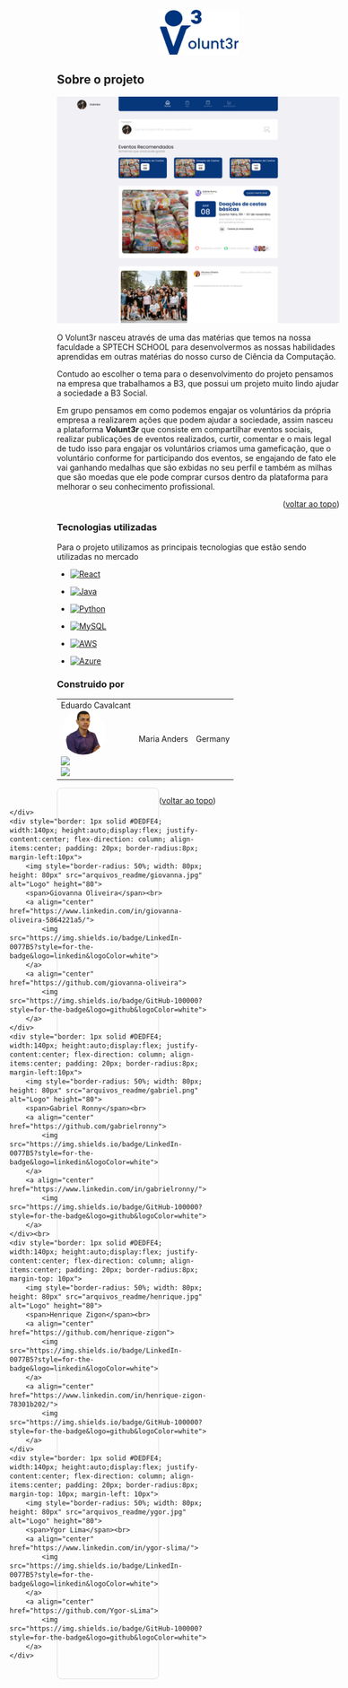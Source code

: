 <br />
<div align="center">
  <a href="https://github.com/othneildrew/Best-README-Template">
    <img src="arquivos_readme/logo volunt3r.png" alt="Logo" height="80">
  </a>
</div>

<!-- ABOUT THE PROJECT -->
## Sobre o projeto

![](arquivos_readme/timeline.png)

O Volunt3r nasceu através de uma das matérias que temos na nossa faculdade a SPTECH SCHOOL para desenvolvermos as nossas habilidades aprendidas em outras matérias do nosso curso de Ciência da Computação.

Contudo ao escolher o tema para o desenvolvimento do projeto pensamos na empresa que trabalhamos a B3, que possui um projeto muito lindo ajudar a sociedade a B3 Social. 

Em grupo pensamos em como podemos engajar os voluntários da própria empresa a realizarem ações que podem ajudar a sociedade, assim nasceu a plataforma <b>Volunt3r</b> que consiste em compartilhar eventos sociais, realizar publicações de eventos realizados, curtir, comentar e o mais legal de tudo isso para engajar os voluntários criamos uma gameficação, que o voluntário conforme for participando dos eventos, se engajando de fato ele vai ganhando medalhas que são exbidas no seu perfil e também as milhas que são moedas que ele pode comprar cursos dentro da plataforma para melhorar o seu conhecimento profissional.


<p align="right">(<a href="#readme-top">voltar ao topo</a>)</p>

### Tecnologias utilizadas

Para o projeto utilizamos as principais tecnologias que estão sendo utilizadas no mercado

* [![React][React.js]][React-url]
* [![Java][Java]][Java-url]
* [![Python][Python]][Python-url]
* [![MySQL][MySQL]][MySQL-url]

* [![AWS][AWS]][AWS-url]
* [![Azure][Azure]][Azure-url]


### Construido por
<!-- GETTING STARTED -->

<table>
    <tr>
    <td>
        <span>Eduardo Cavalcant</span><br>
        <img style="border-radius: 50%; width: 80px; height: 80px" src="arquivos_readme/eduardo.jpg" alt="Logo" height="80"><br>
        <a align="center" href="https://www.linkedin.com/in/eduardo-cavalcantifs">
            <img src="https://img.shields.io/badge/LinkedIn-0077B5?style=for-the-badge&logo=linkedin&logoColor=white">          
        </a><br>
        <a align="center" href="https://github.com/eduardo-cavalcanti">
            <img src="https://img.shields.io/badge/GitHub-100000?style=for-the-badge&logo=github&logoColor=white">
        </a>
    </td>
    <td>Maria Anders</td>
    <td>Germany</td>
  </tr>
</table>


<div style="display:flex; justify-content:flex-start; grap:50px; width: 100%; flex-wrap: wrap;">
    <div style="border: 1px solid #DEDFE4; width:140px; height:auto;display:flex; justify-content:center; flex-direction: column; align-items:center; padding: 20px; border-radius:8px;">
        
    </div>
    <div style="border: 1px solid #DEDFE4; width:140px; height:auto;display:flex; justify-content:center; flex-direction: column; align-items:center; padding: 20px; border-radius:8px; margin-left:10px">
        <img style="border-radius: 50%; width: 80px; height: 80px" src="arquivos_readme/giovanna.jpg" alt="Logo" height="80">
        <span>Giovanna Oliveira</span><br>
        <a align="center" href="https://www.linkedin.com/in/giovanna-oliveira-5864221a5/">
            <img src="https://img.shields.io/badge/LinkedIn-0077B5?style=for-the-badge&logo=linkedin&logoColor=white">          
        </a>
        <a align="center" href="https://github.com/giovanna-oliveira">
            <img src="https://img.shields.io/badge/GitHub-100000?style=for-the-badge&logo=github&logoColor=white">
        </a>
    </div>
    <div style="border: 1px solid #DEDFE4; width:140px; height:auto;display:flex; justify-content:center; flex-direction: column; align-items:center; padding: 20px; border-radius:8px; margin-left:10px">
        <img style="border-radius: 50%; width: 80px; height: 80px" src="arquivos_readme/gabriel.png" alt="Logo" height="80">
        <span>Gabriel Ronny</span><br>
        <a align="center" href="https://github.com/gabrielronny">
            <img src="https://img.shields.io/badge/LinkedIn-0077B5?style=for-the-badge&logo=linkedin&logoColor=white">
        </a>
        <a align="center" href="https://www.linkedin.com/in/gabrielronny/">
            <img src="https://img.shields.io/badge/GitHub-100000?style=for-the-badge&logo=github&logoColor=white">
        </a>
    </div><br>
    <div style="border: 1px solid #DEDFE4; width:140px; height:auto;display:flex; justify-content:center; flex-direction: column; align-items:center; padding: 20px; border-radius:8px; margin-top: 10px">
        <img style="border-radius: 50%; width: 80px; height: 80px" src="arquivos_readme/henrique.jpg" alt="Logo" height="80">
        <span>Henrique Zigon</span><br>
        <a align="center" href="https://github.com/henrique-zigon">
            <img src="https://img.shields.io/badge/LinkedIn-0077B5?style=for-the-badge&logo=linkedin&logoColor=white">
        </a>
        <a align="center" href="https://www.linkedin.com/in/henrique-zigon-78301b202/">
            <img src="https://img.shields.io/badge/GitHub-100000?style=for-the-badge&logo=github&logoColor=white">
        </a>
    </div>
    <div style="border: 1px solid #DEDFE4; width:140px; height:auto;display:flex; justify-content:center; flex-direction: column; align-items:center; padding: 20px; border-radius:8px; margin-top: 10px; margin-left: 10px">
        <img style="border-radius: 50%; width: 80px; height: 80px" src="arquivos_readme/ygor.jpg" alt="Logo" height="80">
        <span>Ygor Lima</span><br>
        <a align="center" href="https://www.linkedin.com/in/ygor-slima/">
            <img src="https://img.shields.io/badge/LinkedIn-0077B5?style=for-the-badge&logo=linkedin&logoColor=white">
        </a>
        <a align="center" href="https://github.com/Ygor-sLima">
            <img src="https://img.shields.io/badge/GitHub-100000?style=for-the-badge&logo=github&logoColor=white">
        </a>
    </div>
</div>

<p align="right">(<a href="#readme-top">voltar ao topo</a>)</p>

<!-- MARKDOWN LINKS & IMAGES -->

[React.js]: https://img.shields.io/badge/React-20232A?style=for-the-badge&logo=react&logoColor=61DAFB
[React-url]: https://reactjs.org/

[AWS]: https://img.shields.io/badge/Amazon_AWS-232F3E?style=for-the-badge&logo=amazon-aws&logoColor=white
[AWS-url]: https://aws.amazon.com/pt/

[Azure]: https://img.shields.io/badge/Microsoft_Azure-0089D6?style=for-the-badge&logo=microsoft-azure&logoColor=white
[Azure-url]: https://portal.azure.com/

[Python]: https://img.shields.io/badge/Python-3776AB?style=for-the-badge&logo=python&logoColor=white
[Python-url]: https://www.python.org/

[Java]: https://img.shields.io/badge/Java-ED8B00?style=for-the-badge&logo=java&logoColor=white
[Java-url]: https://www.java.com/pt-BR/

[MySQL]: https://img.shields.io/badge/MySQL-00000F?style=for-the-badge&logo=mysql&logoColor=white
[MySQL-url]: https://www.mysql.com/


